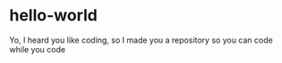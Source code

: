 # hello-world
Yo, I heard you like coding, so I made you a repository so you can code while you code
